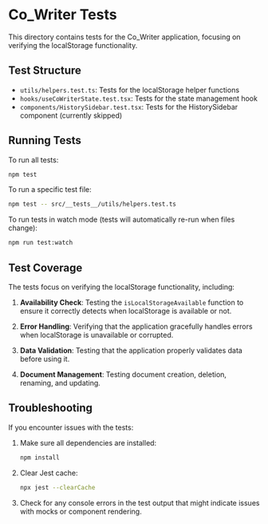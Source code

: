# Co_Writer Tests

This directory contains tests for the Co_Writer application, focusing on verifying the localStorage functionality.

## Test Structure

- `utils/helpers.test.ts`: Tests for the localStorage helper functions
- `hooks/useCoWriterState.test.tsx`: Tests for the state management hook
- `components/HistorySidebar.test.tsx`: Tests for the HistorySidebar component (currently skipped)

## Running Tests

To run all tests:

```bash
npm test
```

To run a specific test file:

```bash
npm test -- src/__tests__/utils/helpers.test.ts
```

To run tests in watch mode (tests will automatically re-run when files change):

```bash
npm run test:watch
```

## Test Coverage

The tests focus on verifying the localStorage functionality, including:

1. **Availability Check**: Testing the `isLocalStorageAvailable` function to ensure it correctly detects when localStorage is available or not.

2. **Error Handling**: Verifying that the application gracefully handles errors when localStorage is unavailable or corrupted.

3. **Data Validation**: Testing that the application properly validates data before using it.

4. **Document Management**: Testing document creation, deletion, renaming, and updating.

## Troubleshooting

If you encounter issues with the tests:

1. Make sure all dependencies are installed:

   ```bash
   npm install
   ```

2. Clear Jest cache:

   ```bash
   npx jest --clearCache
   ```

3. Check for any console errors in the test output that might indicate issues with mocks or component rendering.
